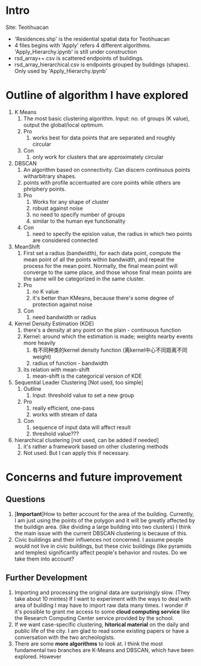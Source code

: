 # Intro

Site: Teotihuacan

* 'Residences.shp' is the residential spatial data for Teotihuacan
* 4 files begins with 'Apply' refers 4 different algorithms. 'Apply_Hierarchy.ipynb' is still under construction
* rsd_array++.csv is scattered endpoints of buildings. 
* rsd_array_hierarchical.csv is endpoints grouped by buildings (shapes). Only used by 'Apply_Hierarchy.ipynb'

# Outline of algorithm I have explored

1. K Means
   1. The most basic clustering algorithm. Input: no. of groups (K value), output the global/local optimum.
   2. Pro
      1. works best for data points that are separated and roughly circular
   3. Con
      1. only work for clusters that are approximately circular
2. DBSCAN
   1. An algorithm based on connectivity. Can discern continuous points witharbitrary shapes.
   2. points with profile accentuated are core points while others are phriphery points.
   3. Pro
      1. Works for any shape of cluster
      2. robust against noise
      3. no need to specify number of groups
      4. similar to the human eye functionality
   4. Con
      1. need to specify the epislon value, the radius in which two points are considered connected
3. MeanShift
   1. First set a radius (bandwidth), for each data point, compute the mean point of all the points within bandwidth, and repeat the process for the mean point. Normally, the final mean point will converge to the same place, and those whose final mean points are the same will be categorized in the same cluster.
   2. Pro
      1. no K value
      2. it's better than KMeans, because there's some degree of protection against noise
   3. Con
      1. need bandwidth or radius
4. Kernel Density Estimation (KDE)
   1. there's a density at any point on the plain - continuous function
   2. Kernel: around which the estimation is made; weights nearby events more heavily
      1. 有不同种类的kernel density function (离kernel中心不同距离不同weight)
      2. radius of function - bandwidth
   3. its relation with mean-shift
      1. mean-shift is the categorical version of KDE
5. Sequential Leader Clustering [Not used, too simple]
   1. Outline
      1. Input: threshold value to set a new group
   2. Pro
      1. really efficient, one-pass
      2. works with stream of data
   3. Con
      1. sequence of input data will affect result
      2. threshold value???
6. hierarchical clustering [not used, can be added if needed]
   1. it's rather a framework based on other clustering methods
   2. Not used. But I can apply this if necessary.



# Concerns and future improvement

## Questions

1. [**Important**]How to better account for the area of the building. Currently, I am just using the points of the polygon and it will be greatly affected by the buildign area. (like dividing a large building into two clusters) I think the main issue with the current DBSCAN clustering is because of this.
2. Civic buildings and their influences not concerned. I assume people would not live in civic buildings, but these civic buildings (like pyramids and temples) significantly affect people's behavior and routes. Do we take them into account?

## Further Development

1. Importing and processing the original data are surprisingly slow. (They take about 10 mintes) If I want to experiment with the ways to deal with area of building I may have to import raw data many times. I wonder if it's possible to grant me access to some **cloud computing service** like the Research Computing Center service provided by the school.
2. If we want case-specific clustering, **hitorical material** on the daily and public life of the city. I am glad to read some existing papers or have a conversation with the two archeologists.
3. There are some **more algorithms** to look at. I think the most fundamental two branches are K-Means and DBSCAN, which have been explored. However





